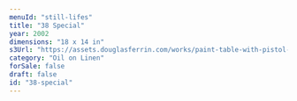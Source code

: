 ```yaml
---
menuId: "still-lifes"
title: "38 Special"
year: 2002
dimensions: "18 x 14 in"
s3Url: "https://assets.douglasferrin.com/works/paint-table-with-pistol-large.jpg"
category: "Oil on Linen"
forSale: false
draft: false
id: "38-special"
---
```

